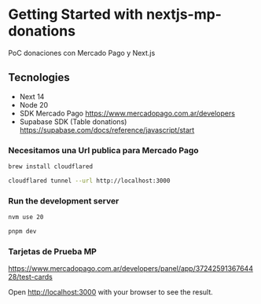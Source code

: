 # Getting Started with nextjs-mp-donations

PoC donaciones con Mercado Pago y Next.js

## Tecnologies

- Next 14
- Node 20
- SDK Mercado Pago <https://www.mercadopago.com.ar/developers>
- Supabase SDK (Table donations) <https://supabase.com/docs/reference/javascript/start>

### Necesitamos una Url publica para Mercado Pago

```bash
brew install cloudflared

cloudflared tunnel --url http://localhost:3000
```

### Run the development server

```bash
nvm use 20

pnpm dev
```

### Tarjetas de Prueba MP

<https://www.mercadopago.com.ar/developers/panel/app/3724259136764428/test-cards>

Open [http://localhost:3000](http://localhost:3000) with your browser to see the result.
